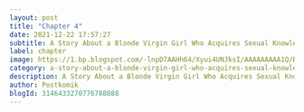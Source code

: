 ```yaml
---
layout: post 
title: "Chapter 4"
date: 2021-12-22 17:57:27
subtitle: A Story About a Blonde Virgin Girl Who Acquires Sexual Knowledge
label: chapter
image: https://1.bp.blogspot.com/-lnpD7AAHh64/Xyui4UNJksI/AAAAAAAAA1Q/RubE5TtHfdIFvev-m-3i6i5HSEw1SLvkACLcBGAsYHQ/s72-c/A-Story-About-a-Blonde-Virgin-Girl-Who-Acquires-Sexual-Knowledge.jpg
category: a-story-about-a-blonde-virgin-girl-who-acquires-sexual-knowledge
description: A Story About a Blonde Virgin Girl Who Acquires Sexual Knowledge Chapter 4 bahasa indonesia 
author: Postkomik
blogId: 3146433270776788888
---
```

